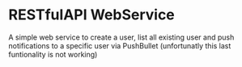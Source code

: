 # RESTfulAPI WebService

A simple web service to create a user, list all existing user and push notifications to a specific user via PushBullet (unfortunatly this last funtionality is not working)
